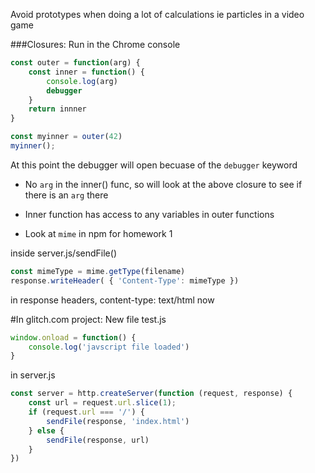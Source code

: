 Avoid prototypes when doing a lot of calculations ie particles in a video game

###Closures:
Run in the Chrome console
```javascript
const outer = function(arg) {
	const inner = function() {
		console.log(arg)
		debugger
	}
	return innner
}

const myinner = outer(42)
myinner();

```
At this point the debugger will open becuase of the `debugger` keyword

- No `arg` in the inner() func, so will look at the above closure to see if there is an `arg` there
- Inner function has access to any variables in outer functions

- Look at `mime` in npm for homework 1

inside server.js/sendFile()
```javascript
const mimeType = mime.getType(filename)
response.writeHeader( { 'Content-Type': mimeType })
````
in response headers, content-type: text/html now

#In glitch.com project:
New file test.js
```javascript
window.onload = function() {
	console.log('javscript file loaded')
}
```

in server.js
```javascript
const server = http.createServer(function (request, response) {
	const url = request.url.slice(1);
	if (request.url === '/') {
		sendFile(response, 'index.html')
	} else {
		sendFile(response, url)
	}
})
```